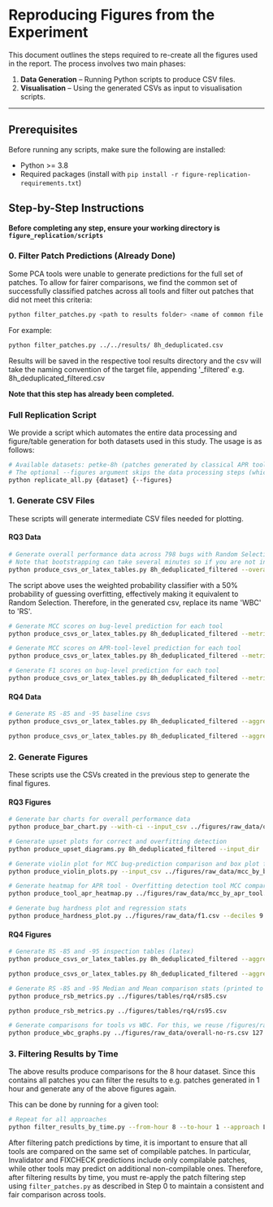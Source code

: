 # Reproducing Figures from the Experiment

This document outlines the steps required to re-create all the figures used in the report. The process involves two main phases:

1. **Data Generation** – Running Python scripts to produce CSV files.
2. **Visualisation** – Using the generated CSVs as input to visualisation scripts.

---

## Prerequisites

Before running any scripts, make sure the following are installed:

- Python >= 3.8
- Required packages (install with `pip install -r figure-replication-requirements.txt`)

## Step-by-Step Instructions

**Before completing any step, ensure your working directory is `figure_replication/scripts`**

### 0. Filter Patch Predictions (Already Done)

Some PCA tools were unable to generate predictions for the full set of patches. To allow for fairer comparisons, we find the common set of successfully classified patches across all tools and filter out patches that did not meet this criteria:

```bash
python filter_patches.py <path to results folder> <name of common file to filter e.g. 8h-deduplicated.csv>
```

For example:
```bash
python filter_patches.py ../../results/ 8h_deduplicated.csv
```

Results will be saved in the respective tool results directory and the csv will take the naming convention of the target file, appending '_filtered' e.g. 8h_deduplicated_filtered.csv

**Note that this step has already been completed.**

### Full Replication Script

We provide a script which automates the entire data processing and figure/table generation for both datasets used in this study. The usage is as follows:

```bash
# Available datasets: petke-8h (patches generated by classical APR tools over 8 hours), petke-1h (patches generated by classical APR tools over 1 hour), repairllama (patches generated by the LLM-based RepairLlama tool).
# The optional --figures argument skips the data processing steps (which can take over 10 minutes) and only generates the figures/tables. You should not use this argument if you are running this script for the first time and replicating the results from scratch.
python replicate_all.py {dataset} {--figures}
```


### 1. Generate CSV Files

These scripts will generate intermediate CSV files needed for plotting.

#### RQ3 Data

```bash
# Generate overall performance data across 798 bugs with Random Selection metric and bootstrapping.
# Note that bootstrapping can take several minutes so if you are not interested in error bars you can exclude --bootstrap
python produce_csvs_or_latex_tables.py 8h_deduplicated_filtered --overall --bootstrap --include-wbc --wbc-p-overfit 0.50 --format csv --output ../figures/raw_data/overall.csv 
```

The script above uses the weighted probability classifier with a 50% probability of guessing overfitting, effectively making it equivalent to Random Selection. Therefore, in the generated csv, replace its name 'WBC' to 'RS'.

```bash
# Generate MCC scores on bug-level prediction for each tool
python produce_csvs_or_latex_tables.py 8h_deduplicated_filtered --metric 'Smooth MCC' --aggregate bug --format csv --output ../figures/raw_data/mcc_by_bug.csv
```

```bash
# Generate MCC scores on APR-tool-level prediction for each tool
python produce_csvs_or_latex_tables.py 8h_deduplicated_filtered --metric 'Smooth MCC' --aggregate approach --format csv --output ../figures/raw_data/mcc_by_apr_tool.csv
```

```bash
# Generate F1 scores on bug-level prediction for each tool
python produce_csvs_or_latex_tables.py 8h_deduplicated_filtered --metric 'F1 Score' --aggregate bug --format csv --output ../figures/raw_data/f1.csv
```

#### RQ4 Data

```bash
# Generate RS -85 and -95 baseline csvs
python produce_csvs_or_latex_tables.py 8h_deduplicated_filtered --aggregate bug --metric RS --confidence 85 --format csv --output ../figures/tables/rq4/rs85.csv

python produce_csvs_or_latex_tables.py 8h_deduplicated_filtered --aggregate bug --metric RS --confidence 95 --format csv --output ../figures/tables/rq4/rs95.csv
```

### 2. Generate Figures

These scripts use the CSVs created in the previous step to generate the final figures.

#### RQ3 Figures

```bash
# Generate bar charts for overall performance data
python produce_bar_chart.py --with-ci --input_csv ../figures/raw_data/overall.csv --output_dir ../figures/visualisations/rq3
```

```bash
# Generate upset plots for correct and overfitting detection
python produce_upset_diagrams.py 8h_deduplicated_filtered --input_dir ../../results --output_dir ../figures/visualisations/rq3
```

```bash
# Generate violin plot for MCC bug-prediction comparison and box plot for MCC project comparison, and print stats used to aid figure
python produce_violin_plots.py --input_csv ../figures/raw_data/mcc_by_bug.csv --output_dir ../figures/visualisations/rq3 --colour_by_project
```  

```bash
# Generate heatmap for APR tool - Overfitting detection tool MCC comparison
python produce_tool_apr_heatmap.py ../figures/raw_data/mcc_by_apr_tool.csv --output ../figures/visualisations/rq3/apr_tool_mcc_heatmap.png
```

```bash
# Generate bug hardness plot and regression stats
python produce_hardness_plot.py ../figures/raw_data/f1.csv --deciles 9 --output ../figures/visualisations/rq3/bug_hardness_f1.png
```

#### RQ4 Figures

```bash
# Generate RS -85 and -95 inspection tables (latex)
python produce_csvs_or_latex_tables.py 8h_deduplicated_filtered --aggregate bug --metric 'RS' --confidence 85 --format latex --output ../figures/tables/rq4/rs85-latex.txt

python produce_csvs_or_latex_tables.py 8h_deduplicated_filtered --aggregate bug --metric 'RS' --confidence 95 --format latex --output ../figures/tables/rq4/rs95-latex.txt
```

```bash
# Generate RS -85 and -95 Median and Mean comparison stats (printed to terminal)
python produce_rsb_metrics.py ../figures/tables/rq4/rs85.csv

python produce_rsb_metrics.py ../figures/tables/rq4/rs95.csv
```

```bash
# Generate comparisons for tools vs WBC. For this, we reuse /figures/raw_data/overall.csv by making a copy and deleting the RS row as that is not an APR tool, and saving the result as overall-no-rs.csv. The script also takes the number of correct to overfitting patches e.g. in the case of the 8h_deduplicated_filtered dataset, that is 127:671. This also prints information about tools' confidence intervals intersecting the margin.
python produce_wbc_graphs.py ../figures/raw_data/overall-no-rs.csv 127 671 --out ../figures/visualisations/rq4/tools_vs_wbc.png
```

### 3. Filtering Results by Time
The above results produce comparisons for the 8 hour dataset. Since this contains all patches you can filter the results to e.g. patches generated in 1 hour and generate any of the above figures again.

This can be done by running for a given tool:
```bash
# Repeat for all approaches
python filter_results_by_time.py --from-hour 8 --to-hour 1 --approach LLM4PatchCorrectness
```

After filtering patch predictions by time, it is important to ensure that all tools are compared on the same set of compilable patches. In particular, Invalidator and FIXCHECK predictions include only compilable patches, while other tools may predict on additional non-compilable ones. Therefore, after filtering results by time, you must re-apply the patch filtering step using `filter_patches.py` as described in Step 0 to maintain a consistent and fair comparison across tools.
